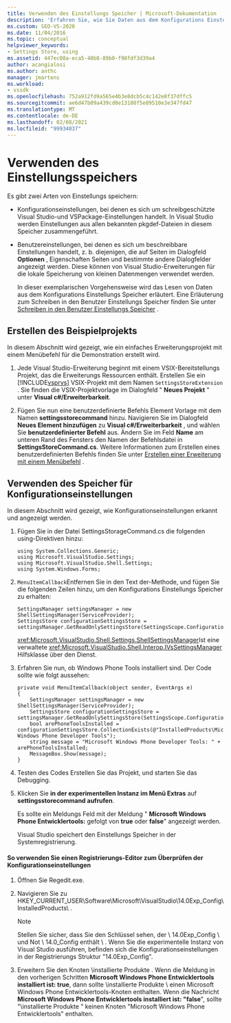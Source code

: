 ```yaml
---
title: Verwenden des Einstellungs Speicher | Microsoft-Dokumentation
description: 'Erfahren Sie, wie Sie Daten aus dem Konfigurations Einstellungs Speicher lesen. diese Einstellungen sind schreibgeschützt: Visual Studio-und VSPackage-Einstellungen.'
ms.custom: SEO-VS-2020
ms.date: 11/04/2016
ms.topic: conceptual
helpviewer_keywords:
- Settings Store, using
ms.assetid: 447ec08a-eca5-40b8-89b0-f98fdf3d39a4
author: acangialosi
ms.author: anthc
manager: jmartens
ms.workload:
- vssdk
ms.openlocfilehash: 752a912fd9a565e4b3e8dcb5c4c142e8f37dffc5
ms.sourcegitcommit: ae6d47b09a439cd0e13180f5e89510e3e347fd47
ms.translationtype: MT
ms.contentlocale: de-DE
ms.lasthandoff: 02/08/2021
ms.locfileid: "99934037"
---
```

# <a name="using-the-settings-store"></a>Verwenden des Einstellungsspeichers
Es gibt zwei Arten von Einstellungs speichern:

- Konfigurationseinstellungen, bei denen es sich um schreibgeschützte Visual Studio-und VSPackage-Einstellungen handelt. In Visual Studio werden Einstellungen aus allen bekannten pkgdef-Dateien in diesem Speicher zusammengeführt.

- Benutzereinstellungen, bei denen es sich um beschreibbare Einstellungen handelt, z. b. diejenigen, die auf Seiten im Dialogfeld **Optionen** , Eigenschaften Seiten und bestimmte andere Dialogfelder angezeigt werden. Diese können von Visual Studio-Erweiterungen für die lokale Speicherung von kleinen Datenmengen verwendet werden.

  In dieser exemplarischen Vorgehensweise wird das Lesen von Daten aus dem Konfigurations Einstellungs Speicher erläutert. Eine Erläuterung zum Schreiben in den Benutzer Einstellungs Speicher finden Sie unter [Schreiben in den Benutzer Einstellungs Speicher](../extensibility/writing-to-the-user-settings-store.md) .

## <a name="creating-the-example-project"></a>Erstellen des Beispielprojekts
 In diesem Abschnitt wird gezeigt, wie ein einfaches Erweiterungsprojekt mit einem Menübefehl für die Demonstration erstellt wird.

1. Jede Visual Studio-Erweiterung beginnt mit einem VSIX-Bereitstellungs Projekt, das die Erweiterungs Ressourcen enthält. Erstellen Sie ein [!INCLUDE[vsprvs](../code-quality/includes/vsprvs_md.md)] VSIX-Projekt mit dem Namen `SettingsStoreExtension` . Sie finden die VSIX-Projektvorlage im Dialogfeld " **Neues Projekt** " unter **Visual c#/Erweiterbarkeit**.

2. Fügen Sie nun eine benutzerdefinierte Befehls Element Vorlage mit dem Namen **settingsstorecommand** hinzu. Navigieren Sie im Dialogfeld **Neues Element hinzufügen** zu **Visual c#/Erweiterbarkeit** , und wählen Sie **benutzerdefinierter Befehl** aus. Ändern Sie im Feld **Name** am unteren Rand des Fensters den Namen der Befehlsdatei in **SettingsStoreCommand.cs**. Weitere Informationen zum Erstellen eines benutzerdefinierten Befehls finden Sie unter [Erstellen einer Erweiterung mit einem Menübefehl](../extensibility/creating-an-extension-with-a-menu-command.md) .

## <a name="using-the-configuration-settings-store"></a>Verwenden des Speicher für Konfigurationseinstellungen
 In diesem Abschnitt wird gezeigt, wie Konfigurationseinstellungen erkannt und angezeigt werden.

1. Fügen Sie in der Datei SettingsStorageCommand.cs die folgenden using-Direktiven hinzu:

   ```
   using System.Collections.Generic;
   using Microsoft.VisualStudio.Settings;
   using Microsoft.VisualStudio.Shell.Settings;
   using System.Windows.Forms;
   ```

2. `MenuItemCallback`Entfernen Sie in den Text der-Methode, und fügen Sie die folgenden Zeilen hinzu, um den Konfigurations Einstellungs Speicher zu erhalten:

   ```
   SettingsManager settingsManager = new ShellSettingsManager(ServiceProvider);
   SettingsStore configurationSettingsStore = settingsManager.GetReadOnlySettingsStore(SettingsScope.Configuration);
   ```

    <xref:Microsoft.VisualStudio.Shell.Settings.ShellSettingsManager>Ist eine verwaltete <xref:Microsoft.VisualStudio.Shell.Interop.IVsSettingsManager> Hilfsklasse über den Dienst.

3. Erfahren Sie nun, ob Windows Phone Tools installiert sind. Der Code sollte wie folgt aussehen:

   ```
   private void MenuItemCallback(object sender, EventArgs e)
   {
       SettingsManager settingsManager = new ShellSettingsManager(ServiceProvider);
       SettingsStore configurationSettingsStore = settingsManager.GetReadOnlySettingsStore(SettingsScope.Configuration);
       bool arePhoneToolsInstalled = configurationSettingsStore.CollectionExists(@"InstalledProducts\Microsoft Windows Phone Developer Tools");
       string message = "Microsoft Windows Phone Developer Tools: " + arePhoneToolsInstalled;
       MessageBox.Show(message);
   }
   ```

4. Testen des Codes Erstellen Sie das Projekt, und starten Sie das Debugging.

5. Klicken Sie **in der experimentellen Instanz im Menü Extras** auf **settingsstorecommand aufrufen**.

    Es sollte ein Meldungs Feld mit der Meldung " **Microsoft Windows Phone Entwicklertools:**  gefolgt von **true** oder **false**" angezeigt werden.

   Visual Studio speichert den Einstellungs Speicher in der Systemregistrierung.

#### <a name="to-use-a-registry-editor-to-verify-configuration-settings"></a>So verwenden Sie einen Registrierungs-Editor zum Überprüfen der Konfigurationseinstellungen

1. Öffnen Sie Regedit.exe.

2. Navigieren Sie zu HKEY_CURRENT_USER\Software\Microsoft\VisualStudio\14.0Exp_Config\InstalledProducts\\ .

    > [!NOTE]
    > Stellen Sie sicher, dass Sie den Schlüssel sehen, der \ 14.0Exp_Config \ und Not \ 14.0_Config enthält \\ . Wenn Sie die experimentelle Instanz von Visual Studio ausführen, befinden sich die Konfigurationseinstellungen in der Registrierungs Struktur "14.0Exp_Config".

3. Erweitern Sie den Knoten \installierte Produkte \. Wenn die Meldung in den vorherigen Schritten **Microsoft Windows Phone Entwicklertools installiert ist: true**, dann sollte \installierte Produkte \ einen Microsoft Windows Phone Entwicklertools-Knoten enthalten. Wenn die Nachricht **Microsoft Windows Phone Entwicklertools installiert ist: "false**", sollte "\installierte Produkte \" keinen Knoten "Microsoft Windows Phone Entwicklertools" enthalten.
